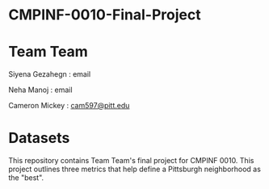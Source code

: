 # CMPINF-0010-Final-Project

# Team Team

Siyena Gezahegn : email

Neha Manoj : email

Cameron Mickey : cam597@pitt.edu



# Datasets



This repository contains Team Team's final project for CMPINF 0010. This project outlines three metrics that help define a Pittsburgh neighborhood as the "best".
